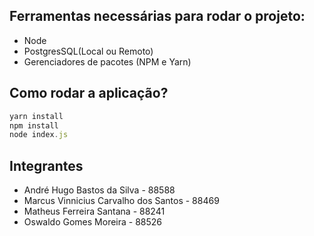 ## Ferramentas necessárias para rodar o projeto:
- Node
- PostgresSQL(Local ou Remoto)
- Gerenciadores de pacotes (NPM e Yarn)

## Como rodar a aplicação?
```js
yarn install
npm install
node index.js
```

## Integrantes

* André Hugo Bastos da Silva - 88588
* Marcus Vinnicius Carvalho dos Santos - 88469
* Matheus Ferreira Santana - 88241
* Oswaldo Gomes Moreira - 88526